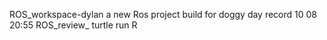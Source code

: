 ROS_workspace-dylan
a new  Ros project build for doggy
day record 10 08 20:55 
ROS_review_ turtle run R
